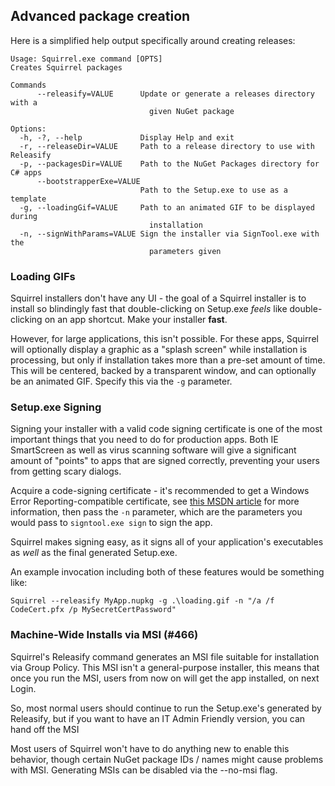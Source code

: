 ## Advanced package creation

Here is a simplified help output specifically around creating releases:

```
Usage: Squirrel.exe command [OPTS]
Creates Squirrel packages

Commands
      --releasify=VALUE      Update or generate a releases directory with a
                               given NuGet package

Options:
  -h, -?, --help             Display Help and exit
  -r, --releaseDir=VALUE     Path to a release directory to use with Releasify
  -p, --packagesDir=VALUE    Path to the NuGet Packages directory for C# apps
      --bootstrapperExe=VALUE
                             Path to the Setup.exe to use as a template
  -g, --loadingGif=VALUE     Path to an animated GIF to be displayed during
                               installation
  -n, --signWithParams=VALUE Sign the installer via SignTool.exe with the
                               parameters given
```

### Loading GIFs

Squirrel installers don't have any UI - the goal of a Squirrel installer is to install so blindingly fast that double-clicking on Setup.exe *feels* like double-clicking on an app shortcut. Make your installer **fast**.

However, for large applications, this isn't possible. For these apps, Squirrel will optionally display a graphic as a "splash screen" while installation is processing, but only if installation takes more than a pre-set amount of time. This will be centered, backed by a transparent window, and can optionally be an animated GIF. Specify this via the `-g` parameter.

### Setup.exe Signing

Signing your installer with a valid code signing certificate is one of the most important things that you need to do for production apps. Both IE SmartScreen as well as virus scanning software will give a significant amount of "points" to apps that are signed correctly, preventing your users from getting scary dialogs.

Acquire a code-signing certificate - it's recommended to get a Windows Error Reporting-compatible certificate, see [this MSDN article](http://msdn.microsoft.com/en-us/library/windows/hardware/hh801887.aspx) for more information, then pass the `-n` parameter, which are the parameters you would pass to `signtool.exe sign` to sign the app.

Squirrel makes signing easy, as it signs all of your application's executables as *well* as the final generated Setup.exe.

An example invocation including both of these features would be something like:

```
Squirrel --releasify MyApp.nupkg -g .\loading.gif -n "/a /f CodeCert.pfx /p MySecretCertPassword"
```


### Machine-Wide Installs via MSI (#466)

Squirrel's Releasify command generates an MSI file suitable for installation via Group Policy. This MSI isn't a general-purpose installer, this means that once you run the MSI, users from now on will get the app installed, on next Login.

So, most normal users should continue to run the Setup.exe's generated by Releasify, but if you want to have an IT Admin Friendly version, you can hand off the MSI

Most users of Squirrel won't have to do anything new to enable this behavior, though certain NuGet package IDs / names might cause problems with MSI. Generating MSIs can be disabled via the --no-msi flag.